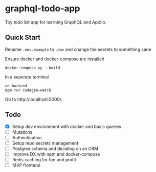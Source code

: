 # graphql-todo-app

Toy todo list app for learning GraphQL and Apollo.

## Quick Start

Rename `.env.example` to `.env` and change the secrets to something sane

Ensure docker and docker-compose are installed

    docker-compose up --build

In a seperate terminal

    cd backend
    npm run codegen-watch

Go to http://localhost:5000/.

## Todo

- [x] Setup dev environment with docker and basic queries
- [ ] Mutations
- [ ] Authentication
- [ ] Setup repo secrets management
- [ ] Postgres schema and deciding on an ORM
- [ ] Improve DX with npm and docker-compose
- [ ] Redis caching for fun and profit
- [ ] MVP frontend